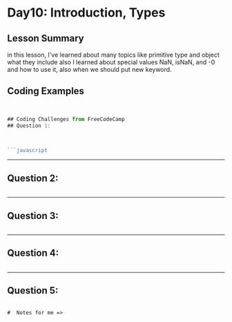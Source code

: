 # Day10: Introduction, Types


## Lesson Summary
in this lesson, I've learned about many topics like primitive type and object what they include also I learned about special values NaN, isNaN, and -0 and how to use it, also when we should put new keyword. 


## Coding Examples
```javascript


## Coding Challenges from FreeCodeCamp
## Question 1:



```javascript

```

-------------------------------------------------------------------

## Question 2:



```javascript

```

-------------------------------------------------------------------

## Question 3: 



```javascript

```

-------------------------------------------------------------------

## Question 4: 


```javascript

```

-------------------------------------------------------------------

## Question 5: 



```javascript

```

```
#  Notes for me => 
